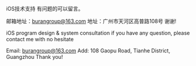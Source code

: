 iOS技术支持
有问题的可以留言。

邮箱地址：burangroup@163.com
地址：广州市天河区高普路108号
谢谢!

iOS program design & system consultation
if you have any question, please contact me with no hesitate

Email: burangroup@163.com
Add: 108 Gaopu Road, Tianhe District, Guangzhou
Thank you!
